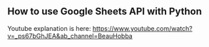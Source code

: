 ## How to use Google Sheets API with Python

Youtube explanation is here: https://www.youtube.com/watch?v=_ps67bGhJEA&ab_channel=BeauHobba


